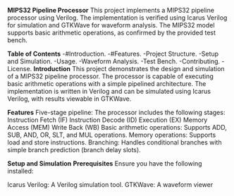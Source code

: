 **MIPS32 Pipeline Processor**
This project implements a MIPS32 pipeline processor using Verilog. The implementation is verified using Icarus Verilog for simulation and GTKWave for waveform analysis. The MIPS32 model supports basic arithmetic operations, as confirmed by the provided test bench.

**Table of Contents**
-#Introduction.
-#Features.
-Project Structure.
-Setup and Simulation.
-Usage.
-Waveform Analysis.
-Test Bench.
-Contributing.
-License.
**Introduction**
This project demonstrates the design and simulation of a MIPS32 pipeline processor. The processor is capable of executing basic arithmetic operations with a simple pipelined architecture. The implementation is written in Verilog and can be simulated using Icarus Verilog, with results viewable in GTKWave.

**Features**
Five-stage pipeline: The processor includes the following stages:
Instruction Fetch (IF)
Instruction Decode (ID)
Execution (EX)
Memory Access (MEM)
Write Back (WB)
Basic arithmetic operations: Supports ADD, SUB, AND, OR, SLT, and MUL operations.
Memory operations: Supports load and store instructions.
Branching: Handles conditional branches with simple branch prediction (branch delay slots).

**Setup and Simulation**
**Prerequisites**
Ensure you have the following installed:

Icarus Verilog: A Verilog simulation tool.
GTKWave: A waveform viewer
